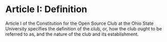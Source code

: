 # Article I: Definition

Article I of the Constitution for the Open Source Club at the Ohio State University
specifies the definition of the club, or, how the club ought to be referred to as,
and the nature of the club and its establishment.

